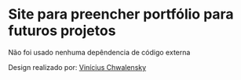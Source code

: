 # Site para preencher portfólio para futuros projetos
Não foi usado nenhuma depêndencia de código externa

Design realizado por: [Vinícius Chwalensky](https://github.com/viniciuschwalensky)
